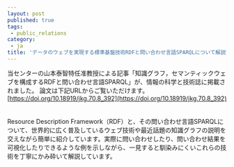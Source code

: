 ```yaml
---
layout: post
published: true
tags:
 - public_relations
category:
 - ja
title: 'データのウェブを実現する標準基盤技術RDFと問い合わせ言語SPARQLについて解説する記事が、情報の科学と技術誌に掲載されました'
---
```

当センターの山本泰智特任准教授による記事「知識グラフ，セマンティックウェブを構成するRDFと問い合わせ言語SPARQL」が、情報の科学と技術誌に掲載されました。
論文は下記URLからご覧いただけます。  
[https://doi.org/10.18919/jkg.70.8_392](https://doi.org/10.18919/jkg.70.8_392)  
<br />  
Resource Description Framework（RDF）と、その問い合わせ言語SPARQLについて、世界的に広く普及しているウェブ技術や最近話題の知識グラフの説明を交えながら簡単に紹介しています。実際に問い合わせしたり、問い合わせ結果を可視化したりできるような例を示しながら、一見すると馴染みにくいこれらの技術を丁寧にかみ砕いて解説しています。
